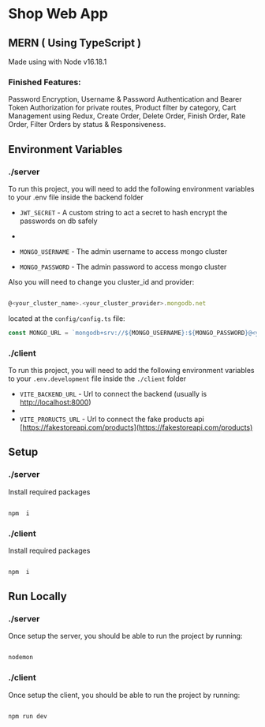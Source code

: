 # Shop Web App

## MERN ( Using TypeScript )

Made using with Node v16.18.1

### Finished Features:

Password Encryption, Username & Password Authentication and Bearer Token Authorization for private routes, Product filter by category, Cart Management using Redux, Create Order, Delete Order, Finish
Order, Rate Order, Filter Orders by status & Responsiveness.

## Environment Variables

### ./server

To run this project, you will need to add the following environment variables to your .env file inside the backend folder

-   `JWT_SECRET` - A custom string to act a secret to hash encrypt the passwords on db safely
-
-   `MONGO_USERNAME` - The admin username to access mongo cluster

-   `MONGO_PASSWORD` - The admin password to access mongo cluster

Also you will need to change you cluster_id and provider:

```js

@<your_cluster_name>.<your_cluster_provider>.mongodb.net

```

located at the `config/config.ts` file:

```js
const MONGO_URL = `mongodb+srv://${MONGO_USERNAME}:${MONGO_PASSWORD}@<your_cluster_name>.<your_cluster_provider>.mongodb.net/db`;
```

### ./client

To run this project, you will need to add the following environment variables to your `.env.development` file inside the `./client` folder

-   `VITE_BACKEND_URL` - Url to connect the backend (usually is [http://localhost:8000](http://localhost:8000))
-
-   `VITE_PRORUCTS_URL` - Url to connect the fake products api [https://fakestoreapi.com/products](https://fakestoreapi.com/products)

## Setup

### ./server

Install required packages

```sh

npm  i

```

### ./client

Install required packages

```sh

npm  i

```

## Run Locally

### ./server

Once setup the server, you should be able to run the project by running:

```sh

nodemon

```

### ./client

Once setup the client, you should be able to run the project by running:

```sh

npm run dev

```
